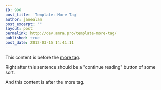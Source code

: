 ```yaml
---
ID: 996
post_title: 'Template: More Tag'
author: janealam
post_excerpt: ""
layout: post
permalink: http://dev.amra.pro/template-more-tag/
published: true
post_date: 2012-03-15 14:41:11
---
```

This content is before the <a title="The More Tag" href="https://en.support.wordpress.com/splitting-content/more-tag/" target="_blank">more tag</a>.

Right after this sentence should be a "continue reading" button of some sort.

<!--more-->

And this content is after the more tag.